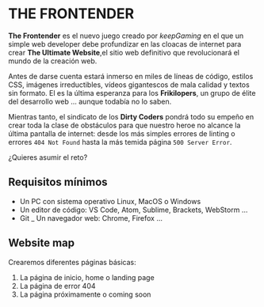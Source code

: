 # THE FRONTENDER

**The Frontender** es el nuevo juego creado por *keepGaming* en el que un
simple web developer debe profundizar en las cloacas de internet para
crear **The Ultimate Website**,el sitio web definitivo que revolucionará
el mundo de la creación web.

Antes de darse cuenta estará inmerso en miles de líneas de código,
estilos CSS, imágenes irreductibles, vídeos gigantescos de mala calidad
y textos sin formato. El es la última esperanza para los **Frikilopers**,
un grupo de élite del desarrollo web ... aunque todabía no lo saben.

Mientras tanto, el sindicato de los **Dirty Coders** pondrá todo su empeño
en crear toda la clase de obstáculos para que nuestro heroe no alcance la
última pantalla de internet: desde los más simples errores de linting o
errores `404 Not Found` hasta la más temida página `500 Server Error`.

¿Quieres asumir el reto?

## Requisitos mínimos

- Un PC con sistema operativo Linux, MacOS o Windows
- Un editor de código: VS Code, Atom, Sublime, Brackets, WebStorm ...
- Git
_ Un navegador web: Chrome, Firefox ...

## Website map

Crearemos diferentes páginas básicas:

1. La página de inicio, home o landing page
2. La página de error 404
3. La página próximamente o coming soon
